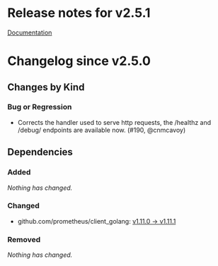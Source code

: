 # Release notes for v2.5.1

[Documentation](https://kubernetes-csi.github.io)

# Changelog since v2.5.0

## Changes by Kind

### Bug or Regression

- Corrects the handler used to serve http requests, the /healthz and /debug/ endpoints are available now. (#190, @cnmcavoy)

## Dependencies

### Added
_Nothing has changed._

### Changed
- github.com/prometheus/client_golang: [v1.11.0 → v1.11.1](https://github.com/prometheus/client_golang/compare/v1.11.0...v1.11.1)

### Removed
_Nothing has changed._
